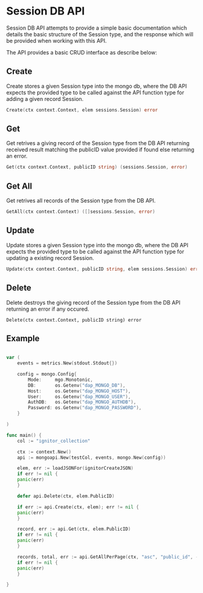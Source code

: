 Session DB API
===============================

Session DB API attempts to provide a simple basic documentation which details
the basic structure of the Session type, and the response which will be provided
when working with this API.

The API provides a basic CRUD interface as describe below:

## Create

Create stores a given Session type into the mongo db, where the DB API expects the provided type to be called
against the API function type for adding a given record Session.

```go
Create(ctx context.Context, elem sessions.Session) error
```

## Get

Get retrives a giving record of the Session type from the DB API returning received result matching
the publicID value provided if found else returning an error.

```go
Get(ctx context.Context, publicID string) (sessions.Session, error)
```

## Get All

Get retrives all records of the Session type from the DB API.

```go
GetAll(ctx context.Context) ([]sessions.Session, error)
```

## Update

Update stores a given Session type into the mongo db, where the DB API expects the provided type to be called
against the API function type for updating a existing record Session.

```go
Update(ctx context.Context, publicID string, elem sessions.Session) error
```

## Delete

Delete destroys the giving record of the Session type from the DB API returning an error if any occured.

```
Delete(ctx context.Context, publicID string) error
```


## Example

```go

var (
	events = metrics.New(stdout.Stdout{})

	config = mongo.Config{
		Mode:     mgo.Monotonic,
		DB:       os.Getenv("dap_MONGO_DB"),
		Host:     os.Getenv("dap_MONGO_HOST"),
		User:     os.Getenv("dap_MONGO_USER"),
		AuthDB:   os.Getenv("dap_MONGO_AUTHDB"),
		Password: os.Getenv("dap_MONGO_PASSWORD"),
	}

)

func main() {
	col := "ignitor_collection"

	ctx := context.New()
	api := mongoapi.New(testCol, events, mongo.New(config))

	elem, err := loadJSONFor(ignitorCreateJSON)
	if err != nil {
    panic(err)
	}

	defer api.Delete(ctx, elem.PublicID)

	if err := api.Create(ctx, elem); err != nil {
    panic(err)
	}

	record, err := api.Get(ctx, elem.PublicID)
	if err != nil {
    panic(err)
	}

	records, total, err := api.GetAllPerPage(ctx, "asc", "public_id", -1, -1)
	if err != nil {
    panic(err)
	}

}
```
